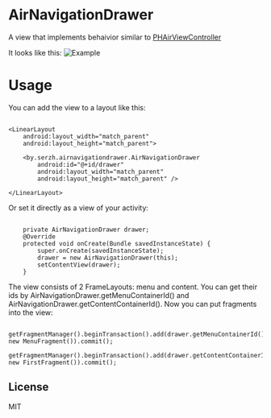 AirNavigationDrawer
=========


A view that implements behaivior similar to [PHAirViewController](https://github.com/taphuochai/PHAirViewController)

It looks like this:
![Example](https://github.com/serzhby/airnavigationdrawer/example.gif)

Usage
=========

You can add the view to a layout like this:
```

<LinearLayout
    android:layout_width="match_parent"
    android:layout_height="match_parent">
    
    <by.serzh.airnavigationdrawer.AirNavigationDrawer
        android:id="@+id/drawer"
        android:layout_width="match_parent"
        android:layout_height="match_parent" />
    
</LinearLayout>

```

Or set it directly as a view of your activity:

```

    private AirNavigationDrawer drawer;
    @Override
	protected void onCreate(Bundle savedInstanceState) {
		super.onCreate(savedInstanceState);
		drawer = new AirNavigationDrawer(this);
		setContentView(drawer);
	}

```

The view consists of 2 FrameLayouts: menu and content. You can get their ids by AirNavigationDrawer.getMenuContainerId() and AirNavigationDrawer.getContentContainerId().
Now you can put fragments into the view:

```
    getFragmentManager().beginTransaction().add(drawer.getMenuContainerId(), new MenuFragment()).commit();
	getFragmentManager().beginTransaction().add(drawer.getContentContainerId(), new FirstFragment()).commit();
```



License
----

MIT


